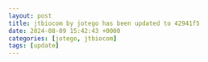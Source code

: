 ```yaml
---
layout: post
title: jtbiocom by jotego has been updated to 42941f5
date: 2024-08-09 15:42:43 +0000
categories: [jotego, jtbiocom]
tags: [update]
---
```


